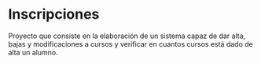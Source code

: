 # Inscripciones
Proyecto que consiste en la elaboración de un sistema capaz de dar alta, bajas y modificaciones a cursos y verificar en cuantos cursos está dado de alta un alumno.
